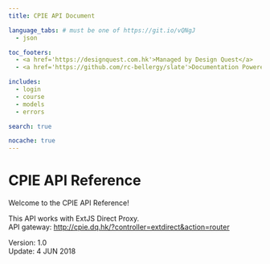 ```yaml
---
title: CPIE API Document

language_tabs: # must be one of https://git.io/vQNgJ
  - json

toc_footers:
  - <a href='https://designquest.com.hk'>Managed by Design Quest</a>
  - <a href='https://github.com/rc-bellergy/slate'>Documentation Powered by Slate</a>

includes:
  - login
  - course
  - models
  - errors

search: true

nocache: true
---
```


# CPIE API Reference

Welcome to the CPIE API Reference!

This API works with ExtJS Direct Proxy.<br>
API gateway: http://cpie.dq.hk/?controller=extdirect&action=router

Version: 1.0<br>
Update: 4 JUN 2018
